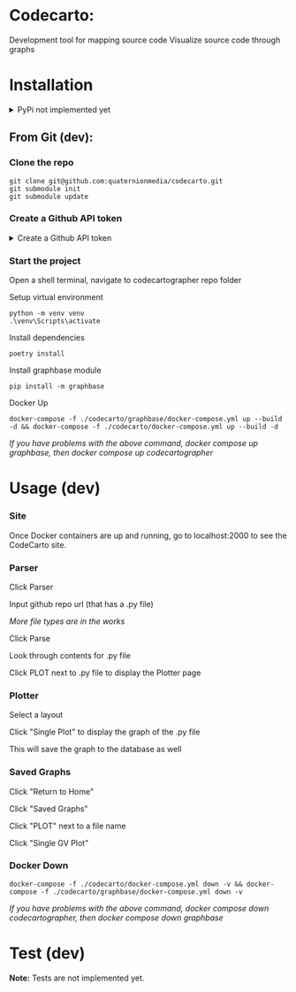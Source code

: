 # Codecarto: 

Development tool for mapping source code
Visualize source code through graphs

# Installation

<details>
<summary>PyPi not implemented yet</summary>

## From pypi:

```
python -m venv venv

.\venv\Scripts\activate

pip install codecarto

```

</details>

## From Git (dev):

### Clone the repo

```
git clone git@github.com:quaternionmedia/codecarto.git
git submodule init
git submodule update
```

### Create a Github API token 

<details>
<summary>Create a Github API token</summary>
  
1. Login to Github 
2. Click Profile Image
3. Go to **Settings > Developer Settings (at the bottom of left pane) > Personal Access Tokens > Tokens (classic)**
    - Or go here https://github.com/settings/tokens
4. Click "Generate New Token" dropdown
5. Choose one of the token options
6. Check the "public_repo" checkbox
7. Copy the ghp token generated
8. Go to your local repo in file explorer
9. At the root, create a new text file named "token.txt"
    - PATH\TO\codecartographer\token.txt
10. Paste your ghp token into token.txt and save
    
</details>

### Start the project
Open a shell terminal, navigate to codecartographer repo folder

Setup virtual environment

```
python -m venv venv
.\venv\Scripts\activate
```

Install dependencies

```
poetry install
```

Install graphbase module

```
pip install -m graphbase
```

Docker Up

```
docker-compose -f ./codecarto/graphbase/docker-compose.yml up --build -d && docker-compose -f ./codecarto/docker-compose.yml up --build -d
```
*If you have problems with the above command, docker compose up graphbase, then docker compose up codecartographer*

# Usage (dev)

### Site

Once Docker containers are up and running, go to localhost:2000 to see the CodeCarto site.

### Parser

Click Parser

Input github repo url (that has a .py file)

*More file types are in the works*

Click Parse

Look through contents for .py file

Click PLOT next to .py file to display the Plotter page

### Plotter

Select a layout

Click "Single Plot" to display the graph of the .py file

This will save the graph to the database as well

### Saved Graphs

Click "Return to Home"

Click "Saved Graphs"

Click "PLOT" next to a file name

Click "Single GV Plot"

### Docker Down

```
docker-compose -f ./codecarto/docker-compose.yml down -v && docker-compose -f ./codecarto/graphbase/docker-compose.yml down -v
```
*If you have problems with the above command, docker compose down codecartographer, then docker compose down graphbase*

# Test (dev)

**Note:** Tests are not implemented yet.
